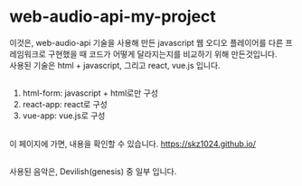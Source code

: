 # web-audio-api-my-project
이것은, web-audio-api 기술을 사용해 만든 javascript 웹 오디오 플레이어를 다른 프레임워크로 구현했을 때 코드가 어떻게 달라지는지를 비교하기 위해 만든것입니다.  
사용된 기술은 html + javascript, 그리고 react, vue.js 입니다.

##
1. html-form: javascript + html로만 구성
2. react-app: react로 구성
3. vue-app: vue.js로 구성

##
이 페이지에 가면, 내용을 확인할 수 있습니다.
https://skz1024.github.io/

##
사용된 음악은, Devilish(genesis) 중 일부 입니다.
